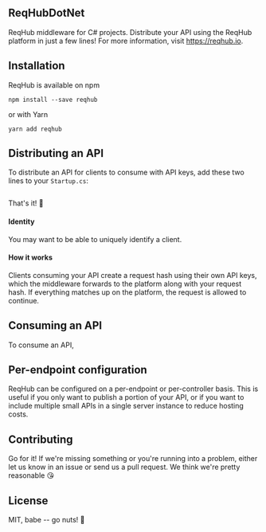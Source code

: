 ## ReqHubDotNet
ReqHub middleware for C# projects. Distribute your API using the ReqHub platform in just a few lines!
For more information, visit https://reqhub.io.

## Installation
ReqHub is available on npm
```
npm install --save reqhub
```
or with Yarn
```
yarn add reqhub
```

## Distributing an API
To distribute an API for clients to consume with API keys, add these two lines to your `Startup.cs`:

```js

```
That's it! 🎉

#### Identity
You may want to be able to uniquely identify a client.

#### How it works
Clients consuming your API create a request hash using their own API keys, which the middleware forwards to the platform
along with your request hash. If everything matches up on the platform, the request is allowed to continue.

## Consuming an API
To consume an API,

## Per-endpoint configuration
ReqHub can be configured on a per-endpoint or per-controller basis. This is useful if you only want to publish a portion of your API, or if you want to include multiple small APIs in a single server instance to reduce hosting costs.

## Contributing
Go for it! If we're missing something or you're running into a problem, either let us know in an issue or send us a pull request.
We think we're pretty reasonable 😘

## License
MIT, babe -- go nuts! 🎉
